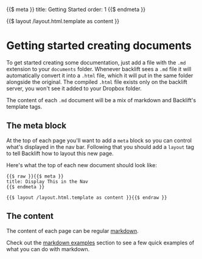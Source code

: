 {{$ meta }}
title: Getting Started
order: 1
{{$ endmeta }}

{{$ layout /layout.html.template as content }}

# Getting started creating documents

To get started creating some documentation, just add a file with the `.md` extension to your `documents` folder. Whenever backlift sees a `.md` file it will automatically convert it into a `.html` file, which it will put in the same folder alongside the original. The compiled `.html` file exists only on the backlift server, you won't see it added to your Dropbox folder.

The content of each `.md` document will be a mix of markdown and Backlift's template tags.

## The meta block

At the top of each page you'll want to add a `meta` block so you can control what's displayed in the nav bar. Following that you should add a `layout` tag to tell Backlift how to layout this new page.

Here's what the top of each new document should look like:

	{{$ raw }}{{$ meta }}
	title: Display This in the Nav
	{{$ endmeta }}

	{{$ layout /layout.html.template as content }}{{$ endraw }}

## The content

The content of each page can be regular [markdown](http://daringfireball.net/projects/markdown/syntax). 

Check out the [markdown examples](/documents/examples.html) section to see a few quick examples of what you can do with markdown.
